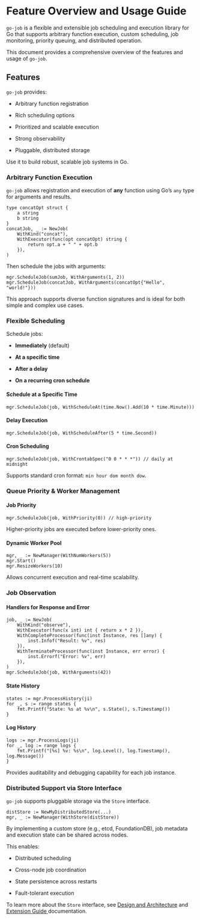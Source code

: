 # Feature Overview and Usage Guide

`go-job` is a flexible and extensible job scheduling and execution library for Go that supports arbitrary function execution, custom scheduling, job monitoring, priority queuing, and distributed operation.

This document provides a comprehensive overview of the features and usage of `go-job`.

## Features

`go-job` provides:

- Arbitrary function registration

- Rich scheduling options

- Prioritized and scalable execution

- Strong observability

- Pluggable, distributed storage

Use it to build robust, scalable job systems in Go.

### Arbitrary Function Execution

`go-job` allows registration and execution of **any** function using Go’s `any` type for arguments and results.

    type concatOpt struct {
        a string
        b string
    }
    concatJob, _ := NewJob(
        WithKind("concat"),
        WithExecutor(func(opt concatOpt) string {
            return opt.a + " " + opt.b
        }),
    )

Then schedule the jobs with arguments:

    mgr.ScheduleJob(sumJob, WithArguments(1, 2))
    mgr.ScheduleJob(concatJob, WithArguments(concatOpt{"Hello", "world!"}))

This approach supports diverse function signatures and is ideal for both simple and complex use cases.

### Flexible Scheduling

Schedule jobs:

- **Immediately** (default)

- **At a specific time**

- **After a delay**

- **On a recurring cron schedule**

#### Schedule at a Specific Time

    mgr.ScheduleJob(job, WithScheduleAt(time.Now().Add(10 * time.Minute)))

#### Delay Execution

    mgr.ScheduleJob(job, WithScheduleAfter(5 * time.Second))

#### Cron Scheduling

    mgr.ScheduleJob(job, WithCrontabSpec("0 0 * * *")) // daily at midnight

Supports standard cron format: `min hour dom month dow`.

### Queue Priority & Worker Management

#### Job Priority

    mgr.ScheduleJob(job, WithPriority(0)) // high-priority

Higher-priority jobs are executed before lower-priority ones.

#### Dynamic Worker Pool

    mgr, _ := NewManager(WithNumWorkers(5))
    mgr.Start()
    mgr.ResizeWorkers(10)

Allows concurrent execution and real-time scalability.

### Job Observation

#### Handlers for Response and Error

    job, _ := NewJob(
        WithKind("observe"),
        WithExecutor(func(x int) int { return x * 2 }),
        WithCompleteProcessor(func(inst Instance, res []any) {
            inst.Infof("Result: %v", res)
        }),
        WithTerminateProcessor(func(inst Instance, err error) {
            inst.Errorf("Error: %v", err)
        }),
    )
    mgr.ScheduleJob(job, WithArguments(42))

#### State History

    states := mgr.ProcessHistory(ji)
    for _, s := range states {
        fmt.Printf("State: %s at %v\n", s.State(), s.Timestamp())
    }

#### Log History

    logs := mgr.ProcessLogs(ji)
    for _, log := range logs {
        fmt.Printf("[%s] %v: %s\n", log.Level(), log.Timestamp(), log.Message())
    }

Provides auditability and debugging capability for each job instance.

### Distributed Support via Store Interface

`go-job` supports pluggable storage via the `Store` interface.

    distStore := NewMyDistributedStore(...)
    mgr, _ := NewManager(WithStore(distStore))

By implementing a custom store (e.g., etcd, FoundationDB), job metadata and execution state can be shared across nodes.

This enables:

- Distributed scheduling

- Cross-node job coordination

- State persistence across restarts

- Fault-tolerant execution

To learn more about the `Store` interface, see [Design and Architecture](design.md) and [Extension Guide ](plugin-guide.md) documentation.
